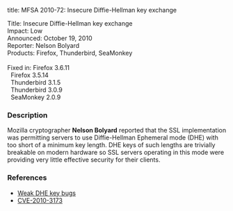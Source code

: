 title: MFSA 2010-72: Insecure Diffie-Hellman key exchange

<p>
<span class="label">Title:</span>      Insecure Diffie-Hellman key exchange<br/>
<span class="label">Impact:</span>     Low<br/>
<span class="label">Announced:</span>  October 19, 2010<br/>
<span class="label">Reporter:</span>   Nelson Bolyard<br/>
<span class="label">Products:</span>   Firefox, Thunderbird, SeaMonkey<br/>
<br/>
<span class="label">Fixed in:</span>   Firefox 3.6.11<br/>
<span class="label">&#160;</span>      Firefox 3.5.14<br/>
<span class="label">&#160;</span>      Thunderbird 3.1.5<br/>
<span class="label">&#160;</span>      Thunderbird 3.0.9<br/>
<span class="label">&#160;</span>      SeaMonkey 2.0.9<br/>
</p>


<h3>Description</h3>

<p>Mozilla cryptographer <strong>Nelson Bolyard</strong> reported that
the SSL implementation was permitting servers to use Diffie-Hellman
Ephemeral mode (DHE) with too short of a minimum key length.  DHE keys
of such lengths are trivially breakable on modern hardware so SSL
servers operating in this mode were providing very little effective
security for their clients.</p>

<h3>References</h3>

<ul>
  <li><a href="https://bugzilla.mozilla.org/buglist.cgi?bug_id=554354,595300">Weak DHE key bugs</a></li>
  <li><a class="ex-ref" href="http://cve.mitre.org/cgi-bin/cvename.cgi?name=CVE-2010-3173">CVE-2010-3173</a></li>
</ul>




